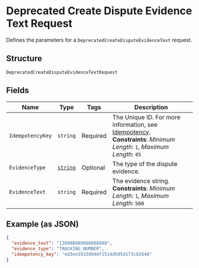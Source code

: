 
# Deprecated Create Dispute Evidence Text Request

Defines the parameters for a `DeprecatedCreateDisputeEvidenceText` request.

## Structure

`DeprecatedCreateDisputeEvidenceTextRequest`

## Fields

| Name | Type | Tags | Description |
|  --- | --- | --- | --- |
| `IdempotencyKey` | `string` | Required | The Unique ID. For more information, see [Idempotency](../../https://developer.squareup.com/docs/working-with-apis/idempotency).<br>**Constraints**: *Minimum Length*: `1`, *Maximum Length*: `45` |
| `EvidenceType` | [`string`](../../doc/models/dispute-evidence-type.md) | Optional | The type of the dispute evidence. |
| `EvidenceText` | `string` | Required | The evidence string.<br>**Constraints**: *Minimum Length*: `1`, *Maximum Length*: `500` |

## Example (as JSON)

```json
{
  "evidence_text": "1Z8888888888888888",
  "evidence_type": "TRACKING_NUMBER",
  "idempotency_key": "ed3ee3933d946f1514d505d173c82648"
}
```

